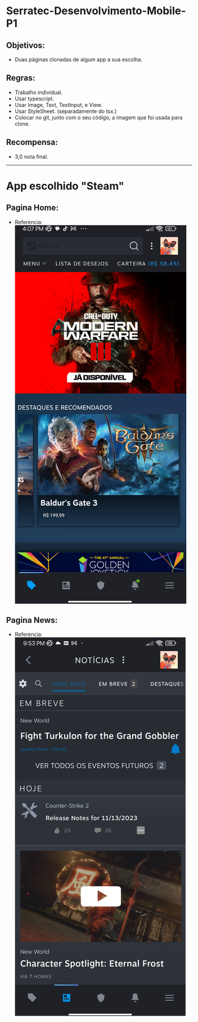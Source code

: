 # Serratec-Desenvolvimento-Mobile-P1
## Objetivos:
  - Duas páginas clonadas de algum app a sua escolha.
## Regras:
  - Trabalho individual.
  - Usar typescript.
  - Usar Image, Text, TextInput, e View.
  - Usar StyleSheet. (separadamente do tsx.)
  - Colocar no git, junto com o seu código, a imagem que foi usada para clone.
## Recompensa:
  - 3,0 nota final.
<hr>

# App escolhido "Steam"

## Pagina Home:
  - Referencia:
    ![Home](home.png)
## Pagina News:
  - Referencia:
    ![News](news.png)
